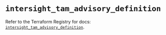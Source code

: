 # `intersight_tam_advisory_definition`

Refer to the Terraform Registry for docs: [`intersight_tam_advisory_definition`](https://registry.terraform.io/providers/ciscodevnet/intersight/1.0.71/docs/resources/tam_advisory_definition).
